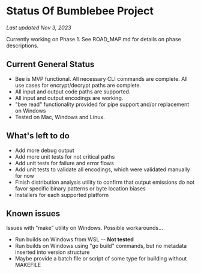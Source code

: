 # Status Of Bumblebee Project
_Last updated Nov 3, 2023_

Currently working on Phase 1.  See ROAD_MAP.md for details on phase descriptions.

## Current General Status
- Bee is MVP functional.  All necessary CLI commands are complete.  All use cases for encrypt/decrypt 
paths are complete.
- All input and output code paths are supported.
- All input and output encodings are working.
- "bee read" functionality provided for pipe support and/or replacement on Windows
- Tested on Mac, Windows and Linux.

## What's left to do
- Add more debug output
- Add more unit tests for not critical paths 
- Add unit tests for failure and error flows
- Add unit tests to validate all encodings, which were validated manually for now
- Finish distribution analysis utility to confirm that output emissions do not favor specific binary 
patterns or byte location biases 
- Installers for each supported platform

## Known issues
Issues with "make" utility on Windows. Possible workarounds...
- Run builds on Windows from WSL -- **Not tested**
- Run builds on Windows using "go build" commands, but no metadata inserted into version structure
- Maybe provide a batch file or script of some type for building without MAKEFILE
